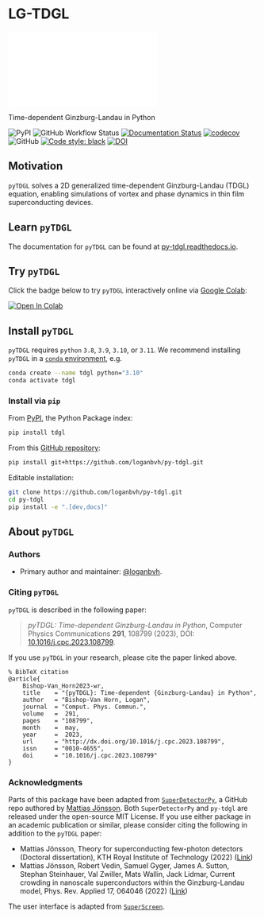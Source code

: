 # LG-TDGL

![pyTDGL Logo](docs/fig_abstract.pdf)

Time-dependent Ginzburg-Landau in Python

![PyPI](https://img.shields.io/pypi/v/tdgl)
![GitHub Workflow Status](https://img.shields.io/github/actions/workflow/status/loganbvh/py-tdgl/lint-and-test.yml?branch=main)
[![Documentation Status](https://readthedocs.org/projects/py-tdgl/badge/?version=latest)](https://py-tdgl.readthedocs.io/en/latest/?badge=latest)
[![codecov](https://codecov.io/gh/loganbvh/py-tdgl/branch/main/graph/badge.svg?token=VXdxJKP6Ag)](https://codecov.io/gh/loganbvh/py-tdgl)
![GitHub](https://img.shields.io/github/license/loganbvh/py-tdgl)
[![Code style: black](https://img.shields.io/badge/code%20style-black-000000.svg)](https://github.com/psf/black)
[![DOI](https://zenodo.org/badge/535746543.svg)](https://zenodo.org/badge/latestdoi/535746543)



## Motivation
`pyTDGL` solves a 2D generalized time-dependent Ginzburg-Landau (TDGL) equation, enabling simulations of vortex and phase dynamics in thin film superconducting devices.

## Learn `pyTDGL`

The documentation for `pyTDGL` can be found at [py-tdgl.readthedocs.io](https://py-tdgl.readthedocs.io/en/latest/).

## Try `pyTDGL`

Click the badge below to try `pyTDGL` interactively online via [Google Colab](https://colab.research.google.com/):

[![Open In Colab](https://colab.research.google.com/assets/colab-badge.svg)](https://colab.research.google.com/github/loganbvh/py-tdgl/blob/main/docs/notebooks/quickstart.ipynb)

## Install `pyTDGL`

`pyTDGL` requires `python` `3.8`, `3.9`, `3.10`, or `3.11`. We recommend installing `pyTDGL` in a [`conda` environment](https://conda.io/projects/conda/en/latest/user-guide/tasks/manage-environments.html), e.g.

```bash
conda create --name tdgl python="3.10"
conda activate tdgl
```

### Install via `pip`

From  [PyPI](https://pypi.org/project/tdgl/), the Python Package index:
    
```bash
pip install tdgl
```

From this [GitHub repository](https://github.com/loganbvh/py-tdgl/):

```bash
pip install git+https://github.com/loganbvh/py-tdgl.git
```

Editable installation:

```bash
git clone https://github.com/loganbvh/py-tdgl.git
cd py-tdgl
pip install -e ".[dev,docs]"
```
## About `pyTDGL`

### Authors

- Primary author and maintainer: [@loganbvh](https://github.com/loganbvh/).

### Citing `pyTDGL`

`pyTDGL` is described in the following paper:

>*pyTDGL: Time-dependent Ginzburg-Landau in Python*, Computer Physics Communications **291**, 108799 (2023), DOI: [10.1016/j.cpc.2023.108799](https://doi.org/10.1016/j.cpc.2023.108799).

If you use `pyTDGL` in your research, please cite the paper linked above.

    % BibTeX citation
    @article{
        Bishop-Van_Horn2023-wr,
        title    = "{pyTDGL}: Time-dependent {Ginzburg-Landau} in Python",
        author   = "Bishop-Van Horn, Logan",
        journal  = "Comput. Phys. Commun.",
        volume   =  291,
        pages    = "108799",
        month    =  may,
        year     =  2023,
        url      = "http://dx.doi.org/10.1016/j.cpc.2023.108799",
        issn     = "0010-4655",
        doi      = "10.1016/j.cpc.2023.108799"
    }


### Acknowledgments

Parts of this package have been adapted from [`SuperDetectorPy`](https://github.com/afsa/super-detector-py), a GitHub repo authored by [Mattias Jönsson](https://github.com/afsa). Both `SuperDetectorPy` and `py-tdgl` are released under the open-source MIT License. If you use either package in an academic publication or similar, please consider citing the following in addition to the `pyTDGL` paper:

- Mattias Jönsson, Theory for superconducting few-photon detectors (Doctoral dissertation), KTH Royal Institute of Technology (2022) ([Link](http://urn.kb.se/resolve?urn=urn:nbn:se:kth:diva-312132))
- Mattias Jönsson, Robert Vedin, Samuel Gyger, James A. Sutton, Stephan Steinhauer, Val Zwiller, Mats Wallin, Jack Lidmar, Current crowding in nanoscale superconductors within the Ginzburg-Landau model, Phys. Rev. Applied 17, 064046 (2022) ([Link](https://journals.aps.org/prapplied/abstract/10.1103/PhysRevApplied.17.064046))

The user interface is adapted from [`SuperScreen`](https://github.com/loganbvh/superscreen).

